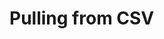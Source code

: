 # Pulling from CSV

<vue-csv-import url="https://sample-videos.com/csv/Sample-Spreadsheet-10-rows.csv" :map-fields="['array', 'of', 'field', 'names']"></vue-csv-import>
